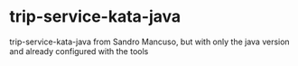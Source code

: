 # trip-service-kata-java
trip-service-kata-java from Sandro Mancuso, but with only the java version and already configured with the tools
